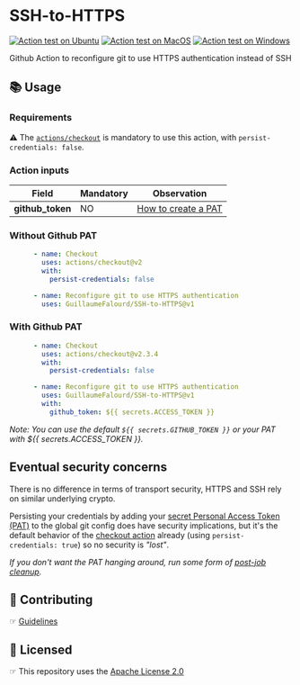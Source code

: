 # SSH-to-HTTPS

[![Action test on Ubuntu](https://github.com/GuillaumeFalourd/SSH-to-HTTPS/actions/workflows/ubuntu-test-action.yml/badge.svg)](https://github.com/GuillaumeFalourd/SSH-to-HTTPS/actions/workflows/ubuntu-test-action.yml) [![Action test on MacOS](https://github.com/GuillaumeFalourd/SSH-to-HTTPS/actions/workflows/macos-test-action.yml/badge.svg)](https://github.com/GuillaumeFalourd/SSH-to-HTTPS/actions/workflows/macos-test-action.yml) [![Action test on Windows](https://github.com/GuillaumeFalourd/SSH-to-HTTPS/actions/workflows/windows-test-action.yml/badge.svg)](https://github.com/GuillaumeFalourd/SSH-to-HTTPS/actions/workflows/windows-test-action.yml)

Github Action to reconfigure git to use HTTPS authentication instead of SSH

## 📚 Usage

### Requirements

⚠️    The [`actions/checkout`](https://github.com/marketplace/actions/checkout) is mandatory to use this action, with `persist-credentials: false`.

### Action inputs

Field | Mandatory | Observation
------------ | ------------  | -------------
**github_token** | NO | [How to create a PAT](https://docs.github.com/en/github/authenticating-to-github/creating-a-personal-access-token)

### Without Github PAT

```yaml
      - name: Checkout
        uses: actions/checkout@v2
        with:
          persist-credentials: false

      - name: Reconfigure git to use HTTPS authentication
        uses: GuillaumeFalourd/SSH-to-HTTPS@v1
```

### With Github PAT

```yaml
      - name: Checkout
        uses: actions/checkout@v2.3.4
        with:
          persist-credentials: false

      - name: Reconfigure git to use HTTPS authentication
        uses: GuillaumeFalourd/SSH-to-HTTPS@v1
        with:
          github_token: ${{ secrets.ACCESS_TOKEN }}
```

_Note: You can use the default `${{ secrets.GITHUB_TOKEN }}` or your PAT with ${{ secrets.ACCESS_TOKEN }}._

## Eventual security concerns

There is no difference in terms of transport security, HTTPS and SSH rely on similar underlying crypto.

Persisting your credentials by adding your [secret Personal Access Token (PAT)](https://docs.github.com/en/authentication/keeping-your-account-and-data-secure/creating-a-personal-access-token) to the global git config does have security implications, but it's the default behavior of the [checkout action](https://github.com/actions/checkout) already (using `persist-credentials: true`) so no security is _"lost"_.

_If you don't want the PAT hanging around, run some form of [post-job cleanup](https://github.com/actions/checkout/blob/25a956c84d5dd820d28caab9f86b8d183aeeff3d/src/main.ts#L31)._

## 🤝 Contributing

☞ [Guidelines](https://github.com/GuillaumeFalourd/SSH-to-HTTPS/blob/main/CONTRIBUTING.md)

## 🏅 Licensed

☞ This repository uses the [Apache License 2.0](https://github.com/GuillaumeFalourd/SSH-to-HTTPS/blob/main/LICENSE)
